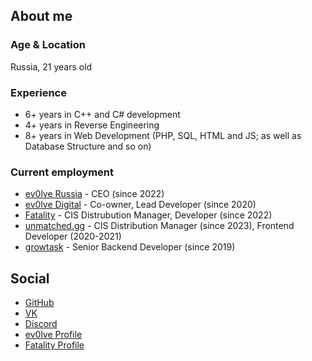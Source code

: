 ## About me
### Age & Location
Russia, 21 years old

### Experience
- 6+ years in C++ and C# development
- 4+ years in Reverse Engineering
- 8+ years in Web Development (PHP, SQL, HTML and JS; as well as Database Structure and so on)

### Current employment
- [ev0lve Russia](https://vk.com/ev0lved) - CEO (since 2022)
- [ev0lve Digital](https://ev0lve.digital) - Co-owner, Lead Developer (since 2020)
- [Fatality](https://fatality.win) - CIS Distrubution Manager, Developer (since 2022)
- [unmatched.gg](https://unmatched.gg) - CIS Distribution Manager (since 2023), Frontend Developer (2020-2021)
- [growtask](https://growtask.ru) - Senior Backend Developer (since 2019)

## Social
- [GitHub](https://github.com/panzerfaust1)
- [VK](https://vk.com/pnzrfst1)
- [Discord](https://discord.gg/rh2dXKjmpb)
- [ev0lve Profile](https://ev0lve.xyz/members/panzerfaust.2/)
- [Fatality Profile](https://fatality.win/members/panzerfaust.821/)
